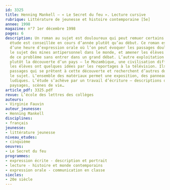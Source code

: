 ```yaml
---
id: 3325
title: Henning Mankell – « Le Secret du feu ». Lecture cursive 
rubrique: Littérature de jeunesse et histoire contemporaine [5e]
annee: 1998
magazine: n°7 1er décembre 1998
pages: 6
description: Un roman au sujet est douloureux qui peut remuer certains élèves. Son
  étude est conseillée en cours d’année plutôt qu’au début. Ce roman est l’occasion
  d’une heure d’expression orale où l’on peut évoquer les passages douloureux du livre,
  le sujet des mines antipersonnel dans le monde, et amener les élèves à prendre conscience
  de ce problème sans entrer dans un grand débat. L’autre exploitation du texte est
  plutôt la découverte d’un pays – le Mozambique, une civilisation différente dont
  les élèves ont quelques idées par les reportages à la télévision. Ils relèvent les
  passages qui se prêtent à cette découverte et recherchent d’autres documents sur
  le sujet. L’ensemble des matériaux permet une exposition, des panneaux, des activités
  ludiques. L’étude s’achève par un travail d’écriture – descriptions de villages,
  paysages, scènes de vie…
article_pdf: 3325.pdf
revue: L’école des lettres des collèges
auteurs:
- Virginie Fauvin
auteur_jeunesse:
- Henning Mankell
disciplines:
- français
jeunesse:
- littérature jeunesse
niveau_etudes:
- cinquième
oeuvres:
- Le Secret du feu
programmes:
- expression écrite - description et portrait
- lecture - histoire et monde contemporains
- expression orale - communication en classe
siecles:
- 20e siècle
---
```

